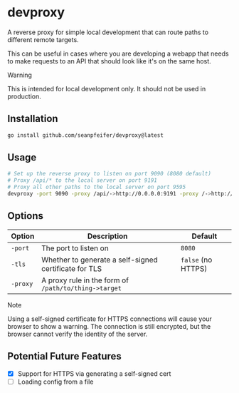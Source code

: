 # devproxy

A reverse proxy for simple local development that can route paths to different remote targets.

This can be useful in cases where you are developing a webapp that needs to make requests to an API that should look like it's on the same host.

> [!WARNING]
> This is intended for local development only. It should not be used in production.

## Installation

```sh
go install github.com/seanpfeifer/devproxy@latest
```

## Usage

```sh
# Set up the reverse proxy to listen on port 9090 (8080 default)
# Proxy /api/* to the local server on port 9191
# Proxy all other paths to the local server on port 9595
devproxy -port 9090 -proxy /api/->http://0.0.0.0:9191 -proxy /->http://0.0.0.0:9595
```

## Options

Option | Description | Default
------ | ----------- | -------
`-port` | The port to listen on | `8080`
`-tls` | Whether to generate a self-signed certificate for TLS | `false` (no HTTPS)
`-proxy` | A proxy rule in the form of `/path/to/thing->target` |

> [!NOTE]
> Using a self-signed certificate for HTTPS connections will cause your browser to show a warning. The connection is still encrypted, but the browser cannot verify the identity of the server.

## Potential Future Features

- [X] Support for HTTPS via generating a self-signed cert
- [ ] Loading config from a file
